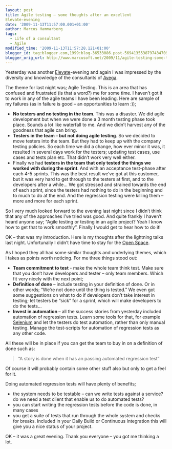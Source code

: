 ```yaml
---
layout: post
title: Agile testing – some thoughts after an excellent
Elevate-evening
date: '2009-11-13T11:57:00.001+01:00'
author: Marcus Hammarberg
tags:
  - Life of a consultant
  - Agile
modified_time: '2009-11-13T11:57:28.121+01:00'
blogger_id: tag:blogger.com,1999:blog-36533086.post-5694135538797434709
blogger_orig_url: http://www.marcusoft.net/2009/11/agile-testing-some-thoughts-after.html
---
```



Yesterday was another
<a href="http://blog.avegagroup.se/elevate/" target="_blank">Elevate</a>-evening
and again I was impressed by the diversity and knowledge of the
consultants of
<a href="http://www.avegagroup.se" target="_blank">Avega</a>.

The theme for last night was; Agile Testing. This is an area that has
confused and frustrated (is that a word?) me for some time. I haven’t
got it to work in any of the agile teams I have been leading. Here are
sample of my failures (as in failure is good – an opportunities to learn
:));

-   **No testers and no testing in the team**. This was a disaster. We
    did agile development but when we were done a 3 month testing phase
    took place. Sounds a lot like waterfall to me. And we didn’t harvest
    any of the goodness that agile can bring.
-   **Testers in the team – but not doing agile testing**. So we decided
    to move testers into the team. But they had to keep up with the
    company testing policies. So each time we did a change, how ever
    minor it was, it resulted in several days work for the testers;
    updating test cases, use cases and tests plan etc.
    That didn’t work very well either.
-   Finally we had **testers in the team that only tested the things we
    worked with during the sprint**. And with an acceptance test-phase
    after each 4-5 sprints. This was the best result we’ve got at this
    customer, but it was very hard to get through to the testers at
    first, and to the developers after a while…
    We got stressed and strained towards the end of each sprint, since
    the testers had nothing to do in the beginning and to much to do at
    the end. And the regression testing were killing them – more and
    more for each sprint.

So I very much looked forward to the evening last night since I didn’t
think that any of the approaches I’ve tried was good. And quite frankly
I haven’t heard anyone say; “Agile testing or testing in an agile
project? Yeah I know how to get that to work smoothly”.
Finally I would get to hear how to do it!

OK – that was my introduction. Here is my thoughts after the lightning
talks last night. Unfortunally I didn’t have time to stay for the
<a href="http://en.wikipedia.org/wiki/Open_Space_Technology"
target="_blank">Open Space</a>.

As I hoped they all had some similar thoughts and underlying themes,
which I takes as points worth noticing. For me three things stood out:

-   **Team commitment to test** - make the whole team think test. Make
    sure that you don’t have developers and tester – only team members.
    Which fit very nicely with the next point;
-   **Definition of done** – include testing in your definition of done.
    Or in other words; “We’re not done until the thing is tested.”
    We even got some suggestions on what to do if developers don’t take
    interest in testing; let testers be “sick” for a sprint, which will
    make developers to do the tests…
-   **Invest in automation –** all the success stories from yesterday
    included automation of regression tests. Learn some tools for that,
    for example
    <a href="http://seleniumhq.org/" target="_blank">Selenium</a> and
    let the testers do test automation, rather than only manual
    testing.
    Manage the test-scripts for automation of regression tests as any
    other code.

All these will be in place if you can get the team to buy in on a
definition of done such as:

> “A story is done when it has an passing automated regression test”

Of course it will probably contain some other stuff also but only to get
a feel for it.

Doing automated regression tests will have plenty of benefits;

-   the system needs to be testable – can we write tests against a
    service? do we need a test client that enable us to do automated
    tests?
-   you can start writing the regression tests before the code is done,
    in many cases
-   you get a suite of tests that run through the whole system and
    checks for breaks. Included in your Daily Build or Continuous
    Integration this will give you a nice status of your project.

OK – it was a great evening. Thank you everyone – you got me thinking a
lot.
